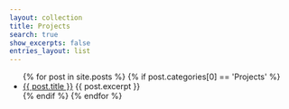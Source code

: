 ```yaml
---
layout: collection
title: Projects
search: true
show_excerpts: false
entries_layout: list
---
```


<ul>
  {% for post in site.posts %}
    {% if post.categories[0] == 'Projects' %}
    <li>
      <a href="{{ post.url }}">{{ post.title }}</a>
      {{ post.excerpt }}
    </li>
    {% endif %}
  {% endfor %}
</ul>
